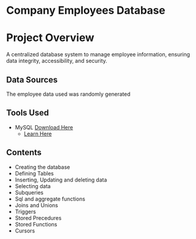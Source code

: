 # Company Employees Database

# Project Overview

A centralized database system to manage employee information, ensuring data integrity, accessibility, and security.

## Data Sources

The employee data used was randomly generated

## Tools Used
- MySQL [Download Here](https://dev.mysql.com/downloads/workbench/)
  - [Learn Here](https://sqlzoo.net/)

## Contents
- Creating the database
- Defining Tables
- Inserting, Updating and deleting data
- Selecting data
- Subqueries
- Sql and aggregate functions
- Joins and Unions
- Triggers
- Stored Precedures
- Stored Functions
- Cursors

